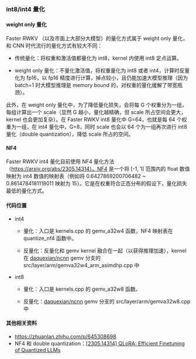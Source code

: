 ### int8/int4 量化

#### weight only 量化

Faster RWKV （以及市面上大部分大模型）的量化方式属于 weight only 量化，和 CNN 时代流行的量化方式有较大不同：

- 传统量化：将权重和激活值都量化为 int8，kernel 内使用 int8 定点运算。
  
- weight only 量化：不量化激活值，将权重量化为 int8 或者 int4，计算时反量化为 fp16，以 fp16 精度进行计算，掉点较小，且仍能加速大模型推理（因为 batch=1 时大模型推理是 memory bound 的，对权重的量化缓解了带宽瓶颈）。
  

此外，在 weight only 量化中，为了降低量化损失，会将每 G 个权重分为一组，每组计算出一个 scale（显然 G 越小，量化越精确，但 scale 所占空间会更大，kernel 也会更加复杂）。在 Faster RWKV int8 量化中 G=64，也就是每 64 个权重为一组，在 int4 量化中，G=8，同时 scale 也会以 64 个为一组再次进行 int8 量化（double quantization），降低 scale 所占的空间。

#### NF4

Faster RWKV int4 量化目前使用 NF4 量化方法（https://arxiv.org/abs/2305.14314）。NF4 是一个将 [-1, 1] 范围内的 float 数值映射为 int4 数值的映射表（例如将 0.6427869200706482 ~ 0.8614784181118011 映射为 15）。它是在权重符合正态分布的假设下，量化损失最低的量化方式。

#### 代码位置

- int4
  
  - 量化：入口是 kernels.cpp 的 gemv_a32w4 函数，NF4 映射表在 quantize_nf4 函数中。
    
  - 反量化：反量化和 gemv kernel 融合在一起（以获得推理加速），kernel 在 [daquexian/ncnn](https://github.com/daquexian/ncnn) gemv 分支的 src/layer/arm/gemva32w4_arm_asimdhp.cpp 中
    
- int8
  
  - 量化：入口是 kernels.cpp 的 gemv_a32w8 函数。
    
  - 反量化：[daquexian/ncnn](https://github.com/daquexian/ncnn) gemv 分支的 src/layer/arm/gemva32w8.cpp 中
    
#### 其他相关资料

- https://zhuanlan.zhihu.com/p/645308698
- NF4 和 double quantization：[[2305.14314] QLoRA: Efficient Finetuning of Quantized LLMs](https://arxiv.org/abs/2305.14314)
